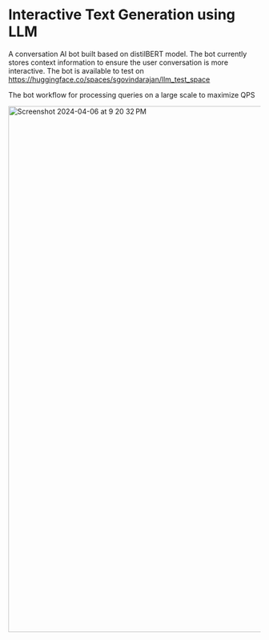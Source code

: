 # Interactive Text Generation using LLM 

A conversation AI bot built based on distilBERT model. The bot currently stores context information to ensure the user conversation is more interactive. 
The bot is available to test on https://huggingface.co/spaces/sgovindarajan/llm_test_space 

The bot workflow for processing queries on a large scale to maximize QPS 


<img width="1052" alt="Screenshot 2024-04-06 at 9 20 32 PM" src="https://github.com/SankariGovindh/llm_bot/assets/9916054/894a6bfa-708f-4f41-a4cd-51559b3dc900">

